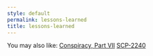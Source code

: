 ```yaml
---
style: default
permalink: lessons-learned
title: lessons-learned
---
```

You may also like:
[Conspiracy, Part VII](http://scp-wiki.net/conspiracy-part-vii)
[SCP-2240](http://scp-wiki.net/scp-2240)